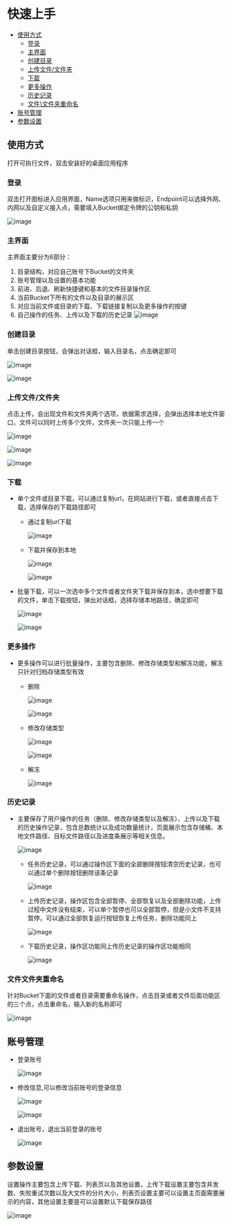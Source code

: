 # 快速上手

- [使用方式](#使用方式)
  - [登录](#登录)
  - [主界面](#主界面)
  - [创建目录](#创建目录)
  - [上传文件/文件夹](#上传文件文件夹)
  - [下载](#下载)
  - [更多操作](#更多操作)
  - [历史记录](#历史记录)
  - [文件\文件夹重命名](#文件文件夹重命名)
- [账号管理](#账号管理)
- [参数设置](#参数设置)


## 使用方式

打开可执行文件，双击安装好的桌面应用程序

### 登录

双击打开图标进入应用界面，Name选项只用来做标识，Endpoint可以选择外网、内网以及自定义接入点，需要填入Bucket绑定令牌的公钥和私钥
	
![image](/images/us3Browser/login.png)

### 主界面

主界面主要分为6部分：
  1. 目录结构，对应自己账号下Bucket的文件夹
  2. 账号管理以及设置的基本功能
  3. 前进、后退、刷新快捷键和基本的文件目录操作区
  4. 当前Bucket下所有的文件以及目录的展示区
  5. 对应当前文件或目录的下载、下载链接复制以及更多操作的按键
  6. 自己操作的任务、上传以及下载的历史记录
![image](/images/us3Browser/main.jpg)

### 创建目录

单击创建目录按钮，会弹出对话框，输入目录名，点击确定即可

![image](/images/us3Browser/createdir.jpg)

![image](/images/us3Browser/directory.jpg)

### 上传文件/文件夹

点击上传，会出现文件和文件夹两个选项，依据需求选择，会弹出选择本地文件窗口，文件可以同时上传多个文件，文件夹一次只能上传一个

![image](/images/us3Browser/upload.jpg)

![image](/images/us3Browser/upload1.jpg)

![image](/images/us3Browser/upload2.jpg)

### 下载

* 单个文件或目录下载，可以通过复制url，在网站进行下载，或者直接点击下载，选择保存的下载路径即可
  - 通过复制url下载

	![image](/images/us3Browser/downloadurl.jpg)
  - 下载并保存到本地

	![image](/images/us3Browser/download1.jpg)

	![image](/images/us3Browser/download2.jpg)
* 批量下载，可以一次选中多个文件或者文件夹下载并保存到本，选中想要下载的文件，单击下载按钮，弹出对话框，选择存储本地路径，确定即可

	![image](/images/us3Browser/batchdownload.png)
	
	![image](/images/us3Browser/batchdownload1.png)

### 更多操作

* 更多操作可以进行批量操作，主要包含删除、修改存储类型和解冻功能，解冻只针对归档存储类型有效
  - 删除

  	![image](/images/us3Browser/delete1.png)

  	![image](/images/us3Browser/delete2.png)
  - 修改存储类型

  	![image](/images/us3Browser/modifystoragetype1.png)

  	![image](/images/us3Browser/modifystoragetype2.png)
  - 解冻

 	 ![image](/images/us3Browser/thaw1.png)

### 历史记录

* 主要保存了用户操作的任务（删除、修改存储类型以及解冻）、上传以及下载的历史操作记录，包含总数统计以及成功数量统计，页面展示包含存储桶、本地文件路径、目标文件路径以及进度条展示等相关信息。

	![image](/images/us3Browser/history.png)

  - 任务历史记录，可以通过操作区下面的全部删除按钮清空历史记录，也可以通过单个删除按钮删除该条记录

	![image](/images/us3Browser/tasks.png)

  - 上传历史记录，操作区包含全部暂停、全部恢复以及全部删除功能，上传过程中文件没有结束，可以单个暂停也可以全部暂停，但是小文件不支持暂停，可以通过全部恢复运行按钮恢复上传任务，删除功能同上

	![image](/images/us3Browser/upload.png)

  - 下载历史记录，操作区功能同上传历史记录的操作区功能相同

	![image](/images/us3Browser/download.png)

### 文件文件夹重命名

针对Bucket下面的文件或者目录需要重命名操作，点击目录或者文件后面功能区的三个点，点击重命名，输入新的名称即可

![image](/images/us3Browser/rename.png)

## 账号管理

* 登录账号

	![image](/images/us3Browser/accountlogin.png)
* 修改信息,可以修改当前账号的登录信息

	![image](/images/us3Browser/modifyaccount.png)

	![image](/images/us3Browser/modifyaccount2.png)
* 退出账号，退出当前登录的账号

	![image](/images/us3Browser/quitaccount.png)


## 参数设置

设置操作主要包含上传下载、列表页以及其他设置，上传下载设置主要包含并发数、失败重试次数以及大文件的分片大小，列表页设置主要可以设置主页面需要展示的内容，其他设置主要是可以设置默认下载保存路径

![image](/images/us3Browser/setup.png)


